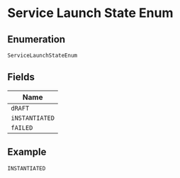 
# Service Launch State Enum

## Enumeration

`ServiceLaunchStateEnum`

## Fields

| Name |
|  --- |
| `dRAFT` |
| `iNSTANTIATED` |
| `fAILED` |

## Example

```
INSTANTIATED
```

